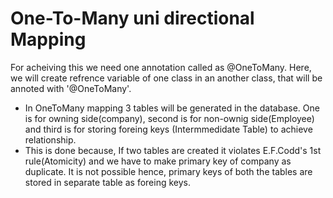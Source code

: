 # One-To-Many uni directional Mapping

For acheiving this we need one annotation called as @OneToMany. Here, we will create refrence variable of one class in an another class, that will be annoted with '@OneToMany'. 
- In OneToMany mapping 3 tables will be generated in the database. One is for owning side(company), second is for non-ownig side(Employee) and third is for storing foreing keys (Intermmedidate Table) to achieve relationship.
- This is done because, If two tables are created it violates E.F.Codd's 1st rule(Atomicity) and we have to make primary key of company as duplicate. It is not possible hence, primary keys of both the tables are stored in separate table as foreing keys.
